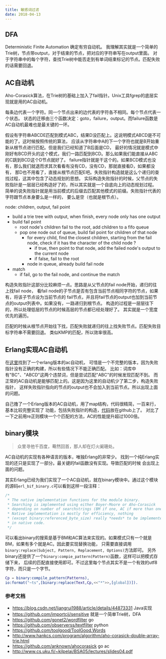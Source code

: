 ```yaml
---
title: 敏感词过滤
date: 2018-04-13
---
```


## DFA

Deterministic Finite Automation 确定有穷自动机。
我理解其实就是一个简单的Trie树，节点带output，对于结束的节点，把对应的字符串写在output里面。
对于字符串中的每个字符，查找Trie树中能否走到有单词结束标记的节点。匹配失败的话需要回退。

## AC自动机

Aho-Corasick算法，在Trie树的基础上加入了fail指针。Unix工具fgrep的底层实现就是用的AC自动机。

每条边代表一个字符。同一个节点出来的边代表的字符各不相同。每个节点代表一个状态。
状态的迁移由三个函数决定：goto，failure，output。而failure函数是AC自动机最难也是最关键的一环。

假设有字符串ABCDE匹配到模式ABC，结果D没匹配上。这说明模式ABCD是不可能的了。这时候按照传统的算法，
应该从字符串中A的下一个字符也就是B开始重新从根节点进行匹配。但是我们已经知道了B后面是CD，
最好的情况就是模式中刚好有BCD开头的这个模式，我们一路匹配到BCD。那么如果我们能直接从ABC的C跳到BCD这个D节点就好了。
failure指针就是干这个的。如果BCD模式也没有，那么我们就退而求其次看看有没有CD，没有CD，那就直接看D，如果都没有，
那D也不用看了，直接从根节点匹配E吧。失败指针构造就是这么个递归的查找过程，这其中包含了动态规划的思想。
实际构造失败指针的时候，父节点的失败指针是一层层已经构造好了的，所以其实就是一个自底向上的动态规划过程。
简单的说失败指针就是用当前模式的后缀去匹配其他模式的前缀。失败指针代表的字符跟节点本身要么是一样的，
要么是空（也就是根节点）。

node: children, output, fail point
* build a trie tree with output, when finish, every node only has one output
* build fail point
  - root node's children fail to the root, add children to a fifo queue
  - pop one node out of queue, build fail point for children of that node
    - for every child, find the closest children, starting from the fail node,
        check if it has the character of the child node ?
      - if true, then point to that node, add the failed node's output to the current node
      - if false, fail to the root
    - node in queue, already build fail node
* match
  - if fail, go to the fail node, and continue the match

构造失败指针这部分比较麻烦一点。思路是从父节点的fail node开始，递归的往上找fail node，
看fail node的子节点是否有包含当前节点相同字符的节点，如果有，将该子节点设为当前节点的
fail节点，并且将fail节点的output也加到当前节点的output列表中。如果没有，一路递归到根节点。
构造的过程是一层层往下的，所以处理低层的节点的时候高层的节点都已经处理好了。
其实就是一个宽度优先的遍历。

匹配的时候从根节点开始往下找，匹配失败就递归的往上找失败节点。匹配失败目标字符串不需要回退。
类似KMP的匹配，所以效率很高。

## Erlang实现AC自动机

在[这里](https://github.com/josemic/ahocorasick.git)找到了一个erlang版本的ac自动机，
可惜是一个不完整的版本，因为失败指针没有正确的构建，所以有些情况下不能正确匹配。
比如：词库中有"BC"、"ABCD"这两个违禁词，但是尝试匹配"ABC"的时候发现匹配不到。
而正常的AC自动机是能够匹配上的。这是因为这里的自动机少了第二步，构造失败指针，
这样失败指针指向的节点的output也不会加入到当前节点。所以出现上面的问题。

自己撸了一个Erlang版本的AC自动机，用了map结构，代码很精简，一百来行，基本比较完整实现了
功能，包括失败指针的构造，[代码](https://github.com/wudeng/aho-corasick.git)放在github上了。
对比了一下之前用re正则模块一个个匹配的方法，AC的性能提升超过1000倍。

## binary模块

> 众里寻他千百度，蓦然回首，那人却在灯火阑珊处。

AC自动机的实现有各种语言的版本，唯独Erlang的非常少。
找到一个纯Erlang实现的还只是实现了一部分。最关键的fail函数没有实现。导致匹配的时候
会出现上面的问题。

其实Erlang已经为我们实现了一个AC自动机，就在binary模块中。通过这个模块
的源码`erl_bif_binary.c`可以看到这样一段注释：
``` c
/*
 * The native implementation functions for the module binary.
 * Searching is implemented using either Boyer-Moore or Aho-Corasick
 * depending on number of searchstrings (BM if one, AC if more than one).
 * Native implementation is mostly for efficiency, nothing
 * (except binary:referenced_byte_size) really *needs* to be implemented
 * in native code.
 */
```
可以看出binary的搜索是基于BM和AC算法来实现的。如果模式只有一个就是BM，如果有多个就是AC。因此要实现替换功能，
只需要直接调用`binary:replace(Subject, Pattern, Replacement, Options)`方法即可。
另外binary还提供了一个`binary:compie_pattern(Pattern)`函数，这样可以把模式存储下来，
后续的匹配直接使用即可。不过这里每个节点其实不是一个有效的utf8字符，而只是一个字节。

```erlang
Cp = binary:compile_pattern(Patterns),
io:format("~ts",[binary:replace(Text,Cp,<<"*">>,[global])]).
```

### 参考文档

* https://blog.csdn.net/liangrui1988/article/details/44873331 Java实现
* https://github.com/importcjj/sensitive 就是一个简单Trie树，DFA
* https://github.com/gonet2/wordfilter go
* https://github.com/observerss/textfilter python
* https://github.com/toolgood/ToolGood.Words
* http://www.hankcs.com/program/algorithm/aho-corasick-double-array-trie.html
* https://github.com/anknown/ahocorasick go ac
* http://www.cs.uku.fi/~kilpelai/BSA05/lectures/slides04.pdf
